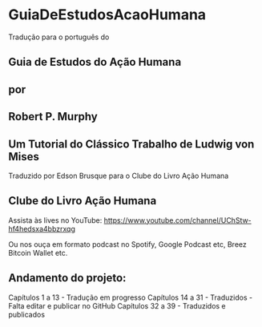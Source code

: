 # GuiaDeEstudosAcaoHumana

Tradução para o português do 

## Guia de Estudos do Ação Humana<br>
## por<br>
## Robert P. Murphy<br>
## Um Tutorial do Clássico Trabalho de Ludwig von Mises

Traduzido por Edson Brusque para o Clube do Livro Ação Humana

## Clube do Livro Ação Humana

Assista às lives no YouTube:
https://www.youtube.com/channel/UChStw-hf4hedsxa4bbzrxqg

Ou nos ouça em formato podcast no Spotify, Google Podcast etc, Breez Bitcoin Wallet etc.


## Andamento do projeto:

Capítulos 1 a 13 - Tradução em progresso
Capítulos 14 a 31 - Traduzidos - Falta editar e publicar no GitHub
Capítulos 32 a 39 - Traduzidos e publicados
